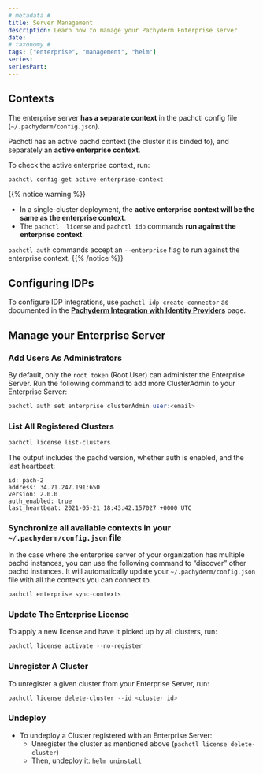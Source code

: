 ```yaml
---
# metadata # 
title: Server Management
description: Learn how to manage your Pachyderm Enterprise server. 
date: 
# taxonomy #
tags: ["enterprise", "management", "helm"]
series:
seriesPart:
---
```


## Contexts
The enterprise server **has a separate context** in the pachctl config file (`~/.pachyderm/config.json`).

Pachctl has an active pachd context (the cluster it is binded to), 
and separately an **active enterprise context**. 

To check the active enterprise context, run:
```s
pachctl config get active-enterprise-context
```

{{% notice warning %}}
- In a single-cluster deployment, the **active enterprise context will be the same as the enterprise context**.
- The `pachctl  license` and `pachctl idp` commands **run against the enterprise context**. 

`pachctl auth` commands accept an `--enterprise` flag to run against the enterprise context.
{{% /notice %}}

## Configuring IDPs
To configure IDP integrations, use `pachctl idp create-connector` as documented in 
the [**Pachyderm Integration with Identity Providers**](../../authentication/idp-dex) page.

## Manage your Enterprise Server

### Add Users As Administrators
By default, only the `root token` (Root User) can administer the Enterprise Server. 
Run the following command to add more ClusterAdmin to your Enterprise Server:
```s
pachctl auth set enterprise clusterAdmin user:<email>
```

### List All Registered Clusters
```s
pachctl license list-clusters
```	
The output includes the pachd version, whether auth is enabled, and the last heartbeat:
```
id: pach-2
address: 34.71.247.191:650
version: 2.0.0
auth_enabled: true
last_heartbeat: 2021-05-21 18:43:42.157027 +0000 UTC
```

### Synchronize all available contexts in your `~/.pachyderm/config.json` file
In the case where the enterprise server of your organization has multiple pachd instances,
you can use the following command to “discover” other pachd instances. It will automatically update your `~/.pachyderm/config.json` file with all the contexts you can connect to.

```s
pachctl enterprise sync-contexts
```	

### Update The Enterprise License
To apply a new license and have it picked up by all clusters, run:
```s
pachctl license activate --no-register
```

### Unregister A Cluster
To unregister a given cluster from your Enterprise Server, run:
```s
pachctl license delete-cluster --id <cluster id>
```

### Undeploy

- To undeploy a Cluster registered with an Enterprise Server: 
    - Unregister the cluster as mentioned above (`pachctl license delete-cluster`)
    - Then, undeploy it: `helm uninstall`
